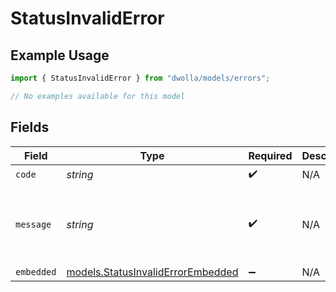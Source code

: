 # StatusInvalidError

## Example Usage

```typescript
import { StatusInvalidError } from "dwolla/models/errors";

// No examples available for this model
```

## Fields

| Field                                                                           | Type                                                                            | Required                                                                        | Description                                                                     | Example                                                                         |
| ------------------------------------------------------------------------------- | ------------------------------------------------------------------------------- | ------------------------------------------------------------------------------- | ------------------------------------------------------------------------------- | ------------------------------------------------------------------------------- |
| `code`                                                                          | *string*                                                                        | :heavy_check_mark:                                                              | N/A                                                                             | ValidationError                                                                 |
| `message`                                                                       | *string*                                                                        | :heavy_check_mark:                                                              | N/A                                                                             | Validation error(s) present. See embedded errors list for more details.         |
| `embedded`                                                                      | [models.StatusInvalidErrorEmbedded](../../models/statusinvaliderrorembedded.md) | :heavy_minus_sign:                                                              | N/A                                                                             |                                                                                 |